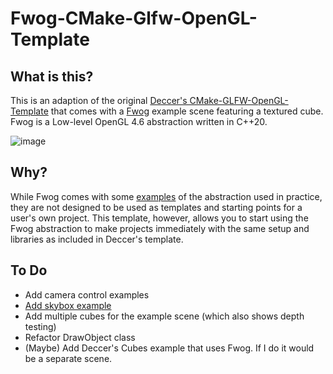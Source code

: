 # Fwog-CMake-Glfw-OpenGL-Template

## What is this?

This is an adaption of the original [Deccer's CMake-GLFW-OpenGL-Template](https://github.com/deccer/CMake-Glfw-OpenGL-Template) that comes with a [Fwog](https://github.com/JuanDiegoMontoya/Fwog) example scene featuring a textured cube. Fwog is a Low-level OpenGL 4.6 abstraction written in C++20.

![image](https://github.com/ClementineAccount/Fwog-CMake-Glfw-OpenGL-Template/assets/26779639/005458c3-6191-4b67-a511-73c698a586c9)


## Why?

While Fwog comes with some [examples](https://github.com/JuanDiegoMontoya/Fwog/tree/main/example) of the abstraction used in practice, they are not designed to be used as templates and starting points for a user's own project. This template, however, allows you to start using the Fwog abstraction to make projects immediately with the same setup and libraries as included in Deccer's template.

## To Do

- Add camera control examples
- [Add skybox example](https://github.com/ClementineAccount/Fwog-CMake-Glfw-OpenGL-Template/issues/2)
- Add multiple cubes for the example scene (which also shows depth testing)
- Refactor DrawObject class
- (Maybe) Add Deccer's Cubes example that uses Fwog. If I do it would be a separate scene.
